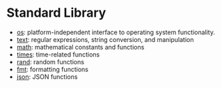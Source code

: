 # Standard Library

- [os](https://github.com/d5/tengo/blob/master/docs/stdlib-os.md): platform-independent interface to operating system functionality.
- [text](https://github.com/d5/tengo/blob/master/docs/stdlib-text.md): regular expressions, string conversion, and manipulation
- [math](https://github.com/d5/tengo/blob/master/docs/stdlib-math.md): mathematical constants and functions
- [times](https://github.com/d5/tengo/blob/master/docs/stdlib-times.md): time-related functions
- [rand](https://github.com/d5/tengo/blob/master/docs/stdlib-rand.md): random functions
- [fmt](https://github.com/d5/tengo/blob/master/docs/stdlib-fmt.md): formatting functions
- [json](https://github.com/d5/tengo/blob/master/docs/stdlib-json.md): JSON functions